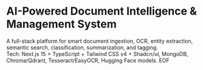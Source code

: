 # AI-Powered Document Intelligence & Management System

A full-stack platform for smart document ingestion, OCR, entity extraction, semantic search, classification, summarization, and tagging.  
Tech: Next.js 15 + TypeScript + Tailwind CSS v4 + Shadcn/ui, MongoDB, Chroma/Qdrant, Tesseract/EasyOCR, Hugging Face models.
EOF
